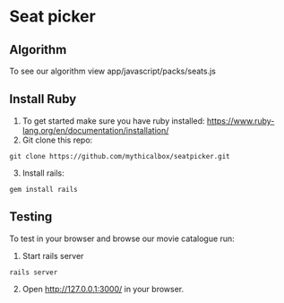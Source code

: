 
# Seat picker

## Algorithm
To see our algorithm view app/javascript/packs/seats.js

## Install Ruby

1. To get started make sure you have ruby installed:
https://www.ruby-lang.org/en/documentation/installation/
2. Git clone this repo:  
```
git clone https://github.com/mythicalbox/seatpicker.git
```
3. Install rails:
```
gem install rails
```
  
## Testing
To test in your browser and browse our movie catalogue run:
1. Start rails server
```
rails server
```
2. Open http://127.0.0.1:3000/ in your browser.
